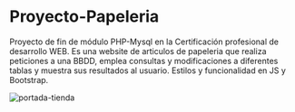 # Proyecto-Papeleria
Proyecto de fin de módulo PHP-Mysql en la Certificación profesional de desarrollo WEB. Es una website de articulos de papeleria que realiza peticiones a una BBDD, emplea consultas y modificaciones a diferentes tablas y muestra sus resultados al usuario. Estilos y funcionalidad en JS y Bootstrap.

![portada-tienda](https://user-images.githubusercontent.com/116028887/228213557-f8fa8072-e19a-46b1-a3c3-97edb8cc4c92.jpg)

